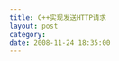 ```yaml
---
title: C++实现发送HTTP请求
layout: post
category: 
date: 2008-11-24 18:35:00
---
```


<div class="cnblogs_code"><!--

Code highlighting produced by Actipro CodeHighlighter (freeware)

http://www.CodeHighlighter.com/

--><span style="color: #000000;">#include&nbsp;</span><span style="color: #000000;">&lt;</span><span style="color: #000000;">stdio.h</span><span style="color: #000000;">&gt;</span><span style="color: #000000;">

#include&nbsp;</span><span style="color: #000000;">&lt;</span><span style="color: #000000;">windows.h</span><span style="color: #000000;">&gt;</span><span style="color: #000000;">

#include&nbsp;</span><span style="color: #000000;">&lt;</span><span style="color: #000000;">wininet.h</span><span style="color: #000000;">&gt;</span><span style="color: #000000;">

</span><span style="color: #0000ff;">#define</span><span style="color: #000000;">&nbsp;MAXSIZE&nbsp;1024</span><span style="color: #000000;">

</span><span style="color: #0000ff;">#pragma</span><span style="color: #000000;">&nbsp;comment(lib,&nbsp;"Wininet.lib")&nbsp;</span><span style="color: #000000;">

</span><span style="color: #0000ff;">void</span><span style="color: #000000;">&nbsp;urlopen(_TCHAR</span><span style="color: #000000;">*</span><span style="color: #000000;">);

</span><span style="color: #0000ff;">int</span><span style="color: #000000;">&nbsp;_tmain(</span><span style="color: #0000ff;">int</span><span style="color: #000000;">&nbsp;argc,&nbsp;_TCHAR</span><span style="color: #000000;">*</span><span style="color: #000000;">&nbsp;argv[])

{

&nbsp;&nbsp;&nbsp;&nbsp;urlopen(_T(</span><span style="color: #800000;">"</span><span style="color: #800000;">http://coderzh.cnblogs.com</span><span style="color: #800000;">"</span><span style="color: #000000;">));

&nbsp;&nbsp;&nbsp;&nbsp;</span><span style="color: #0000ff;">return</span><span style="color: #000000;">&nbsp;</span><span style="color: #800080;">0</span><span style="color: #000000;">;

}

</span><span style="color: #0000ff;">void</span><span style="color: #000000;">&nbsp;urlopen(_TCHAR</span><span style="color: #000000;">*</span><span style="color: #000000;">&nbsp;url)

{

&nbsp;&nbsp;&nbsp;&nbsp;HINTERNET&nbsp;hSession&nbsp;</span><span style="color: #000000;">=</span><span style="color: #000000;">&nbsp;InternetOpen(_T(</span><span style="color: #800000;">"</span><span style="color: #800000;">UrlTest</span><span style="color: #800000;">"</span><span style="color: #000000;">),&nbsp;INTERNET_OPEN_TYPE_PRECONFIG,&nbsp;NULL,&nbsp;NULL,&nbsp;</span><span style="color: #800080;">0</span><span style="color: #000000;">);

&nbsp;&nbsp;&nbsp;&nbsp;</span><span style="color: #0000ff;">if</span><span style="color: #000000;">(hSession&nbsp;</span><span style="color: #000000;">!=</span><span style="color: #000000;">&nbsp;NULL)

&nbsp;&nbsp;&nbsp;&nbsp;{

&nbsp;&nbsp;&nbsp;&nbsp;&nbsp;&nbsp;&nbsp;&nbsp;HINTERNET&nbsp;hHttp&nbsp;</span><span style="color: #000000;">=</span><span style="color: #000000;">&nbsp;InternetOpenUrl(hSession,&nbsp;url,&nbsp;NULL,&nbsp;</span><span style="color: #800080;">0</span><span style="color: #000000;">,&nbsp;INTERNET_FLAG_DONT_CACHE,&nbsp;</span><span style="color: #800080;">0</span><span style="color: #000000;">);

&nbsp;&nbsp;&nbsp;&nbsp;&nbsp;&nbsp;&nbsp;&nbsp;</span><span style="color: #0000ff;">if</span><span style="color: #000000;">&nbsp;(hHttp&nbsp;</span><span style="color: #000000;">!=</span><span style="color: #000000;">&nbsp;NULL)

&nbsp;&nbsp;&nbsp;&nbsp;&nbsp;&nbsp;&nbsp;&nbsp;{

&nbsp;&nbsp;&nbsp;&nbsp;&nbsp;&nbsp;&nbsp;&nbsp;&nbsp;&nbsp;&nbsp;&nbsp;wprintf_s(_T(</span><span style="color: #800000;">"</span><span style="color: #800000;">%s\n</span><span style="color: #800000;">"</span><span style="color: #000000;">),&nbsp;url);

&nbsp;&nbsp;&nbsp;&nbsp;&nbsp;&nbsp;&nbsp;&nbsp;&nbsp;&nbsp;&nbsp;&nbsp;BYTE&nbsp;Temp[MAXSIZE];

&nbsp;&nbsp;&nbsp;&nbsp;&nbsp;&nbsp;&nbsp;&nbsp;&nbsp;&nbsp;&nbsp;&nbsp;ULONG&nbsp;Number&nbsp;</span><span style="color: #000000;">=</span><span style="color: #000000;">&nbsp;</span><span style="color: #800080;">1</span><span style="color: #000000;">;

&nbsp;&nbsp;&nbsp;&nbsp;&nbsp;&nbsp;&nbsp;&nbsp;&nbsp;&nbsp;&nbsp;&nbsp;</span><span style="color: #0000ff;">while</span><span style="color: #000000;">&nbsp;(Number&nbsp;</span><span style="color: #000000;">&gt;</span><span style="color: #000000;">&nbsp;</span><span style="color: #800080;">0</span><span style="color: #000000;">)

&nbsp;&nbsp;&nbsp;&nbsp;&nbsp;&nbsp;&nbsp;&nbsp;&nbsp;&nbsp;&nbsp;&nbsp;{

&nbsp;&nbsp;&nbsp;&nbsp;&nbsp;&nbsp;&nbsp;&nbsp;&nbsp;&nbsp;&nbsp;&nbsp;&nbsp;&nbsp;&nbsp;&nbsp;InternetReadFile(hHttp,&nbsp;Temp,&nbsp;MAXSIZE&nbsp;</span><span style="color: #000000;">-</span><span style="color: #000000;">&nbsp;</span><span style="color: #800080;">1</span><span style="color: #000000;">,&nbsp;</span><span style="color: #000000;">&amp;</span><span style="color: #000000;">Number);

&nbsp;&nbsp;&nbsp;&nbsp;&nbsp;&nbsp;&nbsp;&nbsp;&nbsp;&nbsp;&nbsp;&nbsp;&nbsp;&nbsp;&nbsp;&nbsp;Temp[Number]&nbsp;</span><span style="color: #000000;">=</span><span style="color: #000000;">&nbsp;</span><span style="color: #800000;">'</span><span style="color: #800000;">\0</span><span style="color: #800000;">'</span><span style="color: #000000;">;

&nbsp;&nbsp;&nbsp;&nbsp;&nbsp;&nbsp;&nbsp;&nbsp;&nbsp;&nbsp;&nbsp;&nbsp;&nbsp;&nbsp;&nbsp;&nbsp;printf(</span><span style="color: #800000;">"</span><span style="color: #800000;">%s</span><span style="color: #800000;">"</span><span style="color: #000000;">,&nbsp;Temp);

&nbsp;&nbsp;&nbsp;&nbsp;&nbsp;&nbsp;&nbsp;&nbsp;&nbsp;&nbsp;&nbsp;&nbsp;}

&nbsp;&nbsp;&nbsp;&nbsp;&nbsp;&nbsp;&nbsp;&nbsp;&nbsp;&nbsp;&nbsp;&nbsp;InternetCloseHandle(hHttp);

&nbsp;&nbsp;&nbsp;&nbsp;&nbsp;&nbsp;&nbsp;&nbsp;&nbsp;&nbsp;&nbsp;&nbsp;hHttp&nbsp;</span><span style="color: #000000;">=</span><span style="color: #000000;">&nbsp;NULL;

&nbsp;&nbsp;&nbsp;&nbsp;&nbsp;&nbsp;&nbsp;&nbsp;}

&nbsp;&nbsp;&nbsp;&nbsp;&nbsp;&nbsp;&nbsp;&nbsp;InternetCloseHandle(hSession);

&nbsp;&nbsp;&nbsp;&nbsp;&nbsp;&nbsp;&nbsp;&nbsp;hSession&nbsp;</span><span style="color: #000000;">=</span><span style="color: #000000;">&nbsp;NULL;

&nbsp;&nbsp;&nbsp;&nbsp;}&nbsp;

}</span></div>